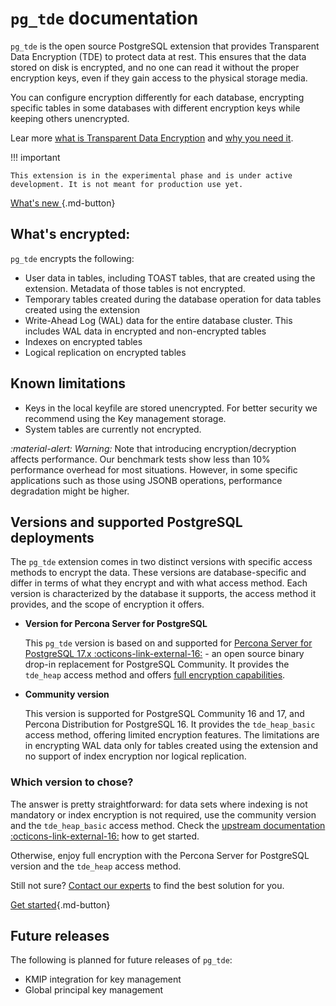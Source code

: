# `pg_tde` documentation

`pg_tde` is the open source PostgreSQL extension that provides Transparent Data Encryption (TDE) to protect data at rest. This ensures that the data stored on disk is encrypted, and no one can read it without the proper encryption keys, even if they gain access to the physical storage media. 

You can configure encryption differently for each database, encrypting specific tables in some databases with different encryption keys while keeping others unencrypted.

Lear more [what is Transparent Data Encryption](tde.md#how-does-it-work) and [why you need it](tde.md#why-do-you-need-tde).

!!! important 

    This extension is in the experimental phase and is under active development. It is not meant for production use yet. 
    
[What's new ](release-notes/release-notes.md){.md-button}

## What's encrypted:

`pg_tde` encrypts the following:

* User data in tables, including TOAST tables, that are created using the extension. Metadata of those tables is not encrypted. 
* Temporary tables created during the database operation for data tables created using the extension
* Write-Ahead Log (WAL) data for the entire database cluster. This includes WAL data in encrypted and non-encrypted tables
* Indexes on encrypted tables 
* Logical replication on encrypted tables

## Known limitations

* Keys in the local keyfile are stored unencrypted. For better security we recommend using the Key management storage. 
* System tables are currently not encrypted.

<i warning>:material-alert: Warning:</i> Note that introducing encryption/decryption affects performance. Our benchmark tests show less than 10% performance overhead for most situations. However, in some specific applications such as those using JSONB operations, performance degradation might be higher.

## Versions and supported PostgreSQL deployments

The `pg_tde` extension comes in two distinct versions with specific access methods to encrypt the data. These versions are database-specific and differ in terms of what they encrypt and with what access method. Each version is characterized by the database it supports, the access method it provides, and the scope of encryption it offers.

* **Version for Percona Server for PostgreSQL**

    This `pg_tde` version is based on and supported for [Percona Server for PostgreSQL 17.x :octicons-link-external-16:](https://docs.percona.com/postgresql/17/postgresql-server.html) - an open source binary drop-in replacement for PostgreSQL Community. It provides the `tde_heap` access method and offers [full encryption capabilities](#whats-encrypted). 

* **Community version**

    This version is supported for PostgreSQL Community 16 and 17, and Percona Distribution for PostgreSQL 16. It provides the `tde_heap_basic` access method, offering limited encryption features. The limitations are in encrypting WAL data only for tables created using the extension and no support of index encryption nor logical replication.

### Which version to chose?

The answer is pretty straightforward: for data sets where indexing is not mandatory or index encryption is not required, use the community version and the `tde_heap_basic` access method. Check the [upstream documentation :octicons-link-external-16:](https://github.com/percona/pg_tde/blob/main/README.md) how to get started.

Otherwise, enjoy full encryption with the Percona Server for PostgreSQL version and the `tde_heap` access method. 

Still not sure? [Contact our experts](https://www.percona.com/about/contact) to find the best solution for you.

[Get started](install.md){.md-button}

## Future releases

The following is planned for future releases of `pg_tde`:

* KMIP integration for key management
* Global principal key management
